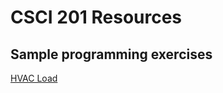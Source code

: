 # CSCI 201 Resources

## Sample programming exercises

[HVAC Load](./programmingAssignments/hvacLoad)

